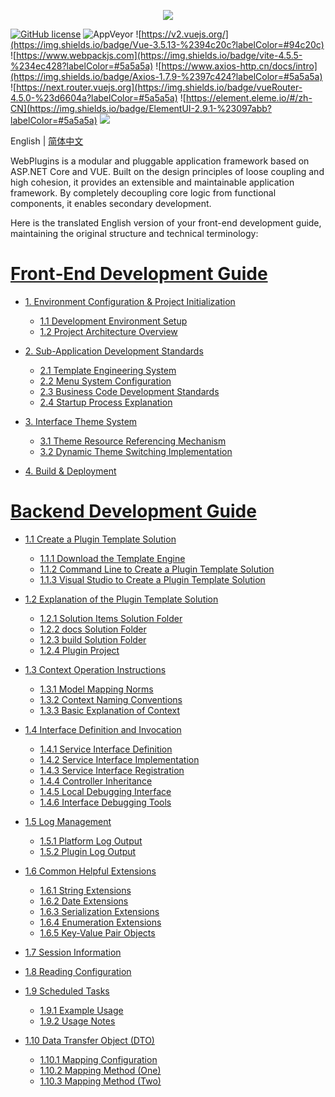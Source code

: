 <p align="center" dir="auto">
  <a href="https://opensource.ganweicloud.com" rel="nofollow">
    <img style="max-width:100%;" src="https://github.com/ganweisoft/WebPlugins/blob/main/src/logo.jpg">
  </a>
</p>

[![GitHub license](https://camo.githubusercontent.com/5eaf3ed8a7e8ccb15c21d967b8635ac79e8b1865da3a5ccf78d2572a3e10738a/68747470733a2f2f696d672e736869656c64732e696f2f6769746875622f6c6963656e73652f646f746e65742f6173706e6574636f72653f636f6c6f723d253233306230267374796c653d666c61742d737175617265)](https://github.com/ganweisoft/WebPlugins/blob/main/LICENSE) ![AppVeyor](https://ci.appveyor.com/api/projects/status/v8gfh6pe2u2laqoa?svg=true) ![https://v2.vuejs.org/](https://img.shields.io/badge/Vue-3.5.13-%2394c20c?labelColor=#94c20c) ![https://www.webpackjs.com](https://img.shields.io/badge/vite-4.5.5-%234ec428?labelColor=#5a5a5a) ![https://www.axios-http.cn/docs/intro](https://img.shields.io/badge/Axios-1.7.9-%2397c424?labelColor=#5a5a5a) ![https://next.router.vuejs.org](https://img.shields.io/badge/vueRouter-4.5.0-%23d6604a?labelColor=#5a5a5a) ![https://element.eleme.io/#/zh-CN](https://img.shields.io/badge/ElementUI-2.9.1-%23097abb?labelColor=#5a5a5a) ![](https://img.shields.io/badge/join-discord-infomational)

English | [简体中文](README-CN.md)

WebPlugins is a modular and pluggable application framework based on ASP.NET Core and VUE. Built on the design principles of loose coupling and high cohesion, it provides an extensible and maintainable application framework. By completely decoupling core logic from functional components, it enables secondary development.

Here is the translated English version of your front-end development guide, maintaining the original structure and technical terminology:

# [Front‐End Development Guide](https://github.com/ganweisoft/WebPlugins/wiki/Front%E2%80%90End-Development-Guide)
- [1. Environment Configuration & Project Initialization](https://github.com/ganweisoft/WebPlugins/wiki/Front%E2%80%90End-Development-Guide#1-environment-configuration--project-initialization)
  - [1.1 Development Environment Setup](https://github.com/ganweisoft/WebPlugins/wiki/Front%E2%80%90End-Development-Guide-CN#1-%E4%BD%BF%E7%94%A8nvm%E5%AE%89%E8%A3%85)
  - [1.2 Project Architecture Overview](https://github.com/ganweisoft/WebPlugins/wiki/Front%E2%80%90End-Development-Guide#2-project-structure-description)

- [2. Sub-Application Development Standards](https://github.com/ganweisoft/WebPlugins/wiki/Front%E2%80%90End-Development-Guide#3-sub-application-development)
  - [2.1 Template Engineering System](https://github.com/ganweisoft/WebPlugins/wiki/Front%E2%80%90End-Development-Guide-CN#31-%E7%A4%BA%E4%BE%8B%E6%A8%A1%E6%9D%BF%E6%96%87%E4%BB%B6%E7%BB%93%E6%9E%84%E8%AE%BE%E5%A4%87%E8%81%94%E5%8A%A8)
  - [2.2 Menu System Configuration](https://github.com/ganweisoft/WebPlugins/wiki/Front%E2%80%90End-Development-Guide#32-configuration-menu)
  - [2.3 Business Code Development Standards](https://github.com/ganweisoft/WebPlugins/wiki/Front%E2%80%90End-Development-Guide#33-code-development)
  - [2.4 Startup Process Explanation](https://github.com/ganweisoft/WebPlugins/wiki/Front%E2%80%90End-Development-Guide#34-startup-project)

- [3. Interface Theme System](https://github.com/ganweisoft/WebPlugins/wiki/Front%E2%80%90End-Development-Guide-CN#35-%E4%B8%BB%E9%A2%98%E9%85%8D%E7%BD%AE)
  - [3.1 Theme Resource Referencing Mechanism](https://github.com/ganweisoft/WebPlugins/wiki/Front%E2%80%90End-Development-Guide#351-topic-citation)
  - [3.2 Dynamic Theme Switching Implementation](https://github.com/ganweisoft/WebPlugins/wiki/Front%E2%80%90End-Development-Guide#352-theme-switching)

- [4. Build & Deployment](https://github.com/ganweisoft/WebPlugins/wiki/Front%E2%80%90End-Development-Guide#4-build--deployment)

# [Backend Development Guide](https://github.com/ganweisoft/WebPlugins/wiki/Backend-Development-Guide)
- [1.1 Create a Plugin Template Solution](https://github.com/ganweisoft/WebPlugins/wiki/Backend-Development-Guide#11-create-a-plugin-template-solution)
  - [1.1.1 Download the Template Engine](https://github.com/ganweisoft/WebPlugins/wiki/Backend-Development-Guide#111-download-the-template-engine)
  - [1.1.2 Command Line to Create a Plugin Template Solution](https://github.com/ganweisoft/WebPlugins/wiki/Backend-Development-Guide#112-command-line-to-create-a-plugin-template-solution)
  - [1.1.3 Visual Studio to Create a Plugin Template Solution](https://github.com/ganweisoft/WebPlugins/wiki/Backend-Development-Guide#113-visual-studio-to-create-a-plugin-template-solution)

- [1.2 Explanation of the Plugin Template Solution](https://github.com/ganweisoft/WebPlugins/wiki/Backend-Development-Guide#12-explination-of-the-plugin-template-solution)
  - [1.2.1 Solution Items Solution Folder](https://github.com/ganweisoft/WebPlugins/wiki/Backend-Development-Guide#121-solution-items-solution-folder)
  - [1.2.2 docs Solution Folder](https://github.com/ganweisoft/WebPlugins/wiki/Backend-Development-Guide#122-docs-solution-folder)
  - [1.2.3 build Solution Folder](https://github.com/ganweisoft/WebPlugins/wiki/Backend-Development-Guide#123-build-solution-folder)
  - [1.2.4 Plugin Project](https://github.com/ganweisoft/WebPlugins/wiki/Backend-Development-Guide#124-plugin-project)

- [1.3 Context Operation Instructions](https://github.com/ganweisoft/WebPlugins/wiki/Backend-Development-Guide#13-context-operation-instructions)
  - [1.3.1 Model Mapping Norms](https://github.com/ganweisoft/WebPlugins/wiki/Backend-Development-Guide#131-model-mapping-norms)
  - [1.3.2 Context Naming Conventions](https://github.com/ganweisoft/WebPlugins/wiki/Backend-Development-Guide#132-context-naming-conventions)
  - [1.3.3 Basic Explanation of Context](https://github.com/ganweisoft/WebPlugins/wiki/Backend-Development-Guide#133-basic-explanation-of-context)

- [1.4 Interface Definition and Invocation](https://github.com/ganweisoft/WebPlugins/wiki/Backend-Development-Guide#14-interface-definition-and-invocation)
  - [1.4.1 Service Interface Definition](https://github.com/ganweisoft/WebPlugins/wiki/Backend-Development-Guide#141-service-interface-definition)
  - [1.4.2 Service Interface Implementation](https://github.com/ganweisoft/WebPlugins/wiki/Backend-Development-Guide#142-service-interface-implementation)
  - [1.4.3 Service Interface Registration](https://github.com/ganweisoft/WebPlugins/wiki/Backend-Development-Guide#143-service-interface-registration)
  - [1.4.4 Controller Inheritance](https://github.com/ganweisoft/WebPlugins/wiki/Backend-Development-Guide#144-controller-inheritance)
  - [1.4.5 Local Debugging Interface](https://github.com/ganweisoft/WebPlugins/wiki/Backend-Development-Guide#145-local-debugging-interface)
  - [1.4.6 Interface Debugging Tools](https://github.com/ganweisoft/WebPlugins/wiki/Backend-Development-Guide#146-interface-debugging-tools)

- [1.5 Log Management](https://github.com/ganweisoft/WebPlugins/wiki/Backend-Development-Guide#15-log-management)
  - [1.5.1 Platform Log Output](https://github.com/ganweisoft/WebPlugins/wiki/Backend-Development-Guide#151-platform-log-output)
  - [1.5.2 Plugin Log Output](https://github.com/ganweisoft/WebPlugins/wiki/Backend-Development-Guide#152-plugin-log-output)

- [1.6 Common Helpful Extensions](https://github.com/ganweisoft/WebPlugins/wiki/Backend-Development-Guide#16-common-helpful-extensions)
  - [1.6.1 String Extensions](https://github.com/ganweisoft/WebPlugins/wiki/Backend-Development-Guide#161-string-extensions)
  - [1.6.2 Date Extensions](https://github.com/ganweisoft/WebPlugins/wiki/Backend-Development-Guide#162-date-extensions)
  - [1.6.3 Serialization Extensions](https://github.com/ganweisoft/WebPlugins/wiki/Backend-Development-Guide#163-serialization-extensions)
  - [1.6.4 Enumeration Extensions](https://github.com/ganweisoft/WebPlugins/wiki/Backend-Development-Guide#164-enumeration-extensions)
  - [1.6.5 Key-Value Pair Objects](https://github.com/ganweisoft/WebPlugins/wiki/Backend-Development-Guide#165-key-value-pair-objects)

- [1.7 Session Information](https://github.com/ganweisoft/WebPlugins/wiki/Backend-Development-Guide#17-session-information)
- [1.8 Reading Configuration](https://github.com/ganweisoft/WebPlugins/wiki/Backend-Development-Guide#18-reading-configuration)
- [1.9 Scheduled Tasks](https://github.com/ganweisoft/WebPlugins/wiki/Backend-Development-Guide#19-scheduled-tasks)
  - [1.9.1 Example Usage](https://github.com/ganweisoft/WebPlugins/wiki/Backend-Development-Guide#191-example-usage)
  - [1.9.2 Usage Notes](https://github.com/ganweisoft/WebPlugins/wiki/Backend-Development-Guide#192-usage-notes)
- [1.10 Data Transfer Object (DTO)](https://github.com/ganweisoft/WebPlugins/wiki/Backend-Development-Guide#110-data-transfer-object-dto)
  - [1.10.1 Mapping Configuration](https://github.com/ganweisoft/WebPlugins/wiki/Backend-Development-Guide#1101-mapping-configuration)
  - [1.10.2 Mapping Method (One)](https://github.com/ganweisoft/WebPlugins/wiki/Backend-Development-Guide#1102-mapping-method-one)
  - [1.10.3 Mapping Method (Two)](https://github.com/ganweisoft/WebPlugins/wiki/Backend-Development-Guide#1103-mapping-method-two)

